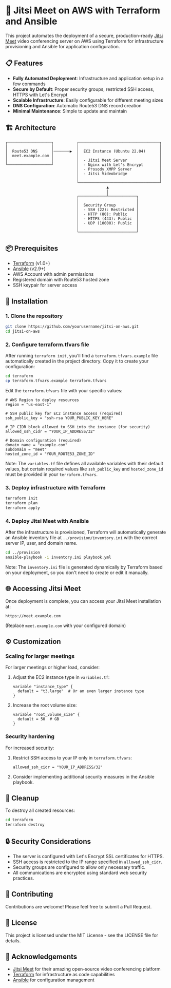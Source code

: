 # 🚀 Jitsi Meet on AWS with Terraform and Ansible

This project automates the deployment of a secure, production-ready [Jitsi Meet](https://jitsi.org/jitsi-meet/) video conferencing server on AWS using Terraform for infrastructure provisioning and Ansible for application configuration.

## 📋 Features

- **Fully Automated Deployment**: Infrastructure and application setup in a few commands
- **Secure by Default**: Proper security groups, restricted SSH access, HTTPS with Let's Encrypt
- **Scalable Infrastructure**: Easily configurable for different meeting sizes
- **DNS Configuration**: Automatic Route53 DNS record creation
- **Minimal Maintenance**: Simple to update and maintain

## 🏗️ Architecture

```
┌───────────────────┐          ┌───────────────────────────────────┐
│                   │          │                                   │
│  Route53 DNS      │───────▶  │  EC2 Instance (Ubuntu 22.04)      │
│  meet.example.com │          │                                   │
│                   │          │  - Jitsi Meet Server              │
└───────────────────┘          │  - Nginx with Let's Encrypt       │
                               │  - Prosody XMPP Server            │
                               │  - Jitsi Videobridge              │
                               │                                   │
                               └───────────────────────────────────┘
                                            ▲
                                            │
                               ┌────────────┴────────────┐
                               │                         │
                               │  Security Group         │
                               │  - SSH (22): Restricted │
                               │  - HTTP (80): Public    │
                               │  - HTTPS (443): Public  │
                               │  - UDP (10000): Public  │
                               │                         │
                               └─────────────────────────┘
```

## 📦 Prerequisites

- [Terraform](https://www.terraform.io/downloads.html) (v1.0+)
- [Ansible](https://docs.ansible.com/ansible/latest/installation_guide/intro_installation.html) (v2.9+)
- AWS Account with admin permissions
- Registered domain with Route53 hosted zone
- SSH keypair for server access

## 🔧 Installation

### 1. Clone the repository

```bash
git clone https://github.com/yourusername/jitsi-on-aws.git
cd jitsi-on-aws
```

### 2. Configure terraform.tfvars file

After running `terraform init`, you'll find a `terraform.tfvars.example` file automatically created in the project directory. Copy it to create your configuration:

```bash
cd terraform
cp terraform.tfvars.example terraform.tfvars
```

Edit the `terraform.tfvars` file with your specific values:

```
# AWS Region to deploy resources
region = "us-east-1"

# SSH public key for EC2 instance access (required)
ssh_public_key = "ssh-rsa YOUR_PUBLIC_KEY_HERE"

# IP CIDR block allowed to SSH into the instance (for security)
allowed_ssh_cidr = "YOUR_IP_ADDRESS/32"

# Domain configuration (required)
domain_name = "example.com"
subdomain = "meet"
hosted_zone_id = "YOUR_ROUTE53_ZONE_ID"
```

Note: The `variables.tf` file defines all available variables with their default values, but certain required values like `ssh_public_key` and `hosted_zone_id` must be provided in your `terraform.tfvars`.

### 3. Deploy infrastructure with Terraform

```bash
terraform init
terraform plan
terraform apply
```

### 4. Deploy Jitsi Meet with Ansible

After the infrastructure is provisioned, Terraform will automatically generate an Ansible inventory file at `../provision/inventory.ini` with the correct server IP, user, and domain name.

```bash
cd ../provision
ansible-playbook -i inventory.ini playbook.yml
```

Note: The `inventory.ini` file is generated dynamically by Terraform based on your deployment, so you don't need to create or edit it manually.

## 🌐 Accessing Jitsi Meet

Once deployment is complete, you can access your Jitsi Meet installation at:

```
https://meet.example.com
```

(Replace `meet.example.com` with your configured domain)

## ⚙️ Customization

### Scaling for larger meetings

For larger meetings or higher load, consider:

1. Adjust the EC2 instance type in `variables.tf`:
   ```
   variable "instance_type" {
     default = "t3.large"  # Or an even larger instance type
   }
   ```

2. Increase the root volume size:
   ```
   variable "root_volume_size" {
     default = 50  # GB
   }
   ```

### Security hardening

For increased security:

1. Restrict SSH access to your IP only in `terraform.tfvars`:
   ```
   allowed_ssh_cidr = "YOUR_IP_ADDRESS/32"
   ```

2. Consider implementing additional security measures in the Ansible playbook.

## 🧹 Cleanup

To destroy all created resources:

```bash
cd terraform
terraform destroy
```

## 🔒 Security Considerations

- The server is configured with Let's Encrypt SSL certificates for HTTPS.
- SSH access is restricted to the IP range specified in `allowed_ssh_cidr`.
- Security groups are configured to allow only necessary traffic.
- All communications are encrypted using standard web security practices.

## 🤝 Contributing

Contributions are welcome! Please feel free to submit a Pull Request.

## 📄 License

This project is licensed under the MIT License - see the LICENSE file for details.

## 🙏 Acknowledgements

- [Jitsi Meet](https://jitsi.org/jitsi-meet/) for their amazing open-source video conferencing platform
- [Terraform](https://www.terraform.io/) for infrastructure as code capabilities
- [Ansible](https://www.ansible.com/) for configuration management
